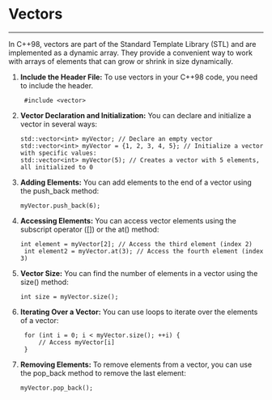 # Vectors
_____________________________________________

In C++98, vectors are part of the Standard Template Library (STL) and are implemented as a dynamic array. They provide a convenient way to work with arrays of elements that can grow or shrink in size dynamically.

1) **Include the Header File:**
To use vectors in your C++98 code, you need to include the <vector> header.

        #include <vector>

2) **Vector Declaration and Initialization:**
    You can declare and initialize a vector in several ways:

       std::vector<int> myVector; // Declare an empty vector
       std::vector<int> myVector = {1, 2, 3, 4, 5}; // Initialize a vector with specific values:
       std::vector<int> myVector(5); // Creates a vector with 5 elements, all initialized to 0
3) **Adding Elements:**
   You can add elements to the end of a vector using the push_back method:

       myVector.push_back(6);

4) **Accessing Elements:**
   You can access vector elements using the subscript operator ([]) or the at() method:

       int element = myVector[2]; // Access the third element (index 2)
        int element2 = myVector.at(3); // Access the fourth element (index 3)
5) **Vector Size:**
    You can find the number of elements in a vector using the size() method:

       int size = myVector.size();

6) **Iterating Over a Vector:**
  You can use loops to iterate over the elements of a vector:

        for (int i = 0; i < myVector.size(); ++i) {
            // Access myVector[i]
        }
7) **Removing Elements:**
    To remove elements from a vector, you can use the pop_back method to remove the last element:

       myVector.pop_back();


